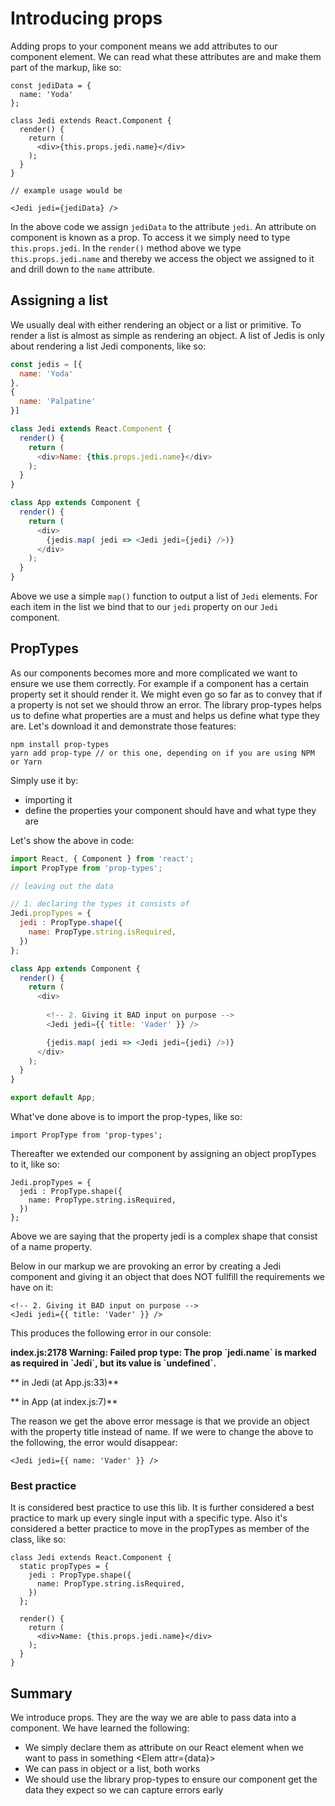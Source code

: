 # Introducing props

Adding props to your component means we add attributes to our component element. We can read what these attributes are and make them part of the markup, like so:

```
const jediData = {
  name: 'Yoda'
};

class Jedi extends React.Component {
  render() {
    return (
      <div>{this.props.jedi.name}</div>
    );
  }    
}

// example usage would be 

<Jedi jedi={jediData} />
```

In the above code we assign `jediData` to the attribute `jedi`. An attribute on component is known as a prop. To access it we simply need to type `this.props.jedi`. In the `render()` method above we type `this.props.jedi.name` and thereby we access the object we assigned to it and drill down to the `name` attribute.

## Assigning a list

We usually deal with either rendering an object or a list or primitive. To render a list is almost as simple as rendering an object. A list of Jedis is only about rendering a list Jedi components, like so:

```js
const jedis = [{
  name: 'Yoda'
},
{
  name: 'Palpatine'
}]

class Jedi extends React.Component {
  render() {
    return (
      <div>Name: {this.props.jedi.name}</div>
    );
  }
}

class App extends Component {
  render() {
    return (
      <div>
        {jedis.map( jedi => <Jedi jedi={jedi} />)}
      </div>
    );
  }
}
```

Above we use a simple `map()` function to output a list of `Jedi` elements. For each item in the list we bind that to our `jedi` property on our `Jedi` component.

## PropTypes

As our components becomes more and more complicated we want to ensure we use them correctly. For example if a component has a certain property set it should render it. We might even go so far as to convey that if a property is not set we should throw an error. The library prop-types helps us to define what properties are a must and helps us define what type they are. Let's download it and demonstrate those features:

```
npm install prop-types
yarn add prop-type // or this one, depending on if you are using NPM or Yarn
```

Simply use it by:

* importing it
* define the properties your component should have and what type they are

Let's show the above in code:

```js
import React, { Component } from 'react';
import PropType from 'prop-types';

// leaving out the data

// 1. declaring the types it consists of
Jedi.propTypes = {
  jedi : PropType.shape({
    name: PropType.string.isRequired,
  })
};

class App extends Component {
  render() {
    return (
      <div>
      
        <!-- 2. Giving it BAD input on purpose -->
        <Jedi jedi={{ title: 'Vader' }} />

        {jedis.map( jedi => <Jedi jedi={jedi} />)}
      </div>
    );
  }
}

export default App;

```

What've done above is to import the prop-types, like so:

```
import PropType from 'prop-types';
```

Thereafter we extended our component by assigning an object propTypes to it, like so:

```
Jedi.propTypes = {
  jedi : PropType.shape({
    name: PropType.string.isRequired,
  })
};
```

Above we are saying that the property jedi is a complex shape that consist of a name property.

Below in our markup we are provoking an error by creating a Jedi component and giving it an object that does NOT fullfill the requirements we have on it:

```
<!-- 2. Giving it BAD input on purpose -->
<Jedi jedi={{ title: 'Vader' }} />        
```

This produces the following error in our console:

**index.js:2178 Warning: Failed prop type: The prop \`jedi.name\` is marked as required in \`Jedi\`, but its value is \`undefined\`.**

**    in Jedi \(at App.js:33\)**

**    in App \(at index.js:7\)**

The reason we get the above error message is that we provide an object with the property title instead of name. If we were to change the above to the following, the error would disappear:

```
<Jedi jedi={{ name: 'Vader' }} /> 
```

### Best practice

It is considered best practice to use this lib. It is further considered a best practice to mark up every single input with a specific type. Also it's considered a better practice to move in the propTypes as member of the class, like so:

```
class Jedi extends React.Component {
  static propTypes = {
    jedi : PropType.shape({
      name: PropType.string.isRequired,
    })
  };

  render() {
    return (
      <div>Name: {this.props.jedi.name}</div>
    );
  }
}
```

## Summary

We introduce props. They are the way we are able to pass data into a component. We have learned the following:

* We simply declare them as attribute on our React element when we want to pass in something &lt;Elem attr={data}&gt;
* We can pass in object or a list, both works
* We should use the library prop-types to ensure our component get the data they expect so we can capture errors early





